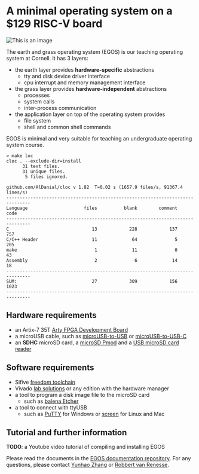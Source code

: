 # A minimal operating system on a $129 RISC-V board

![This is an image](https://dolobyte.net/print/egos-riscv.jpg)

The earth and grass operating system (EGOS) is our teaching operating system at Cornell. It has 3 layers: 

* the earth layer provides **hardware-specific** abstractions
    * tty and disk device driver interface
    * cpu interrupt and memory management interface
* the grass layer provides **hardware-independent** abstractions
    * processes
    * system calls
    * inter-process communication
* the application layer on top of the operating system provides
    * file system
    * shell and common shell commands

EGOS is minimal and very suitable for teaching an undergraduate operating system course.

```shell
> make loc
cloc . --exclude-dir=install
      31 text files.
      31 unique files.                              
       5 files ignored.

github.com/AlDanial/cloc v 1.82  T=0.02 s (1657.9 files/s, 91367.4 lines/s)
-------------------------------------------------------------------------------
Language                     files          blank        comment           code
-------------------------------------------------------------------------------
C                               13            228            137            757
C/C++ Header                    11             64              5            205
make                             1             11              0             43
Assembly                         2              6             14             18
-------------------------------------------------------------------------------
SUM:                            27            309            156           1023
-------------------------------------------------------------------------------

```

## Hardware requirements
* an Artix-7 35T [Arty FPGA Development Board](https://digilent.com/shop/arty-a7-artix-7-fpga-development-board/)
* a microUSB cable, such as [microUSB-to-USB](https://www.amazon.com/CableCreation-Charging-Shielded-Charger-Compatible/dp/B07CKXQ9NB?ref_=ast_sto_dp&th=1&psc=1) or [microUSB-to-USB-C](https://www.amazon.com/dp/B0744BKDRD?psc=1&ref=ppx_yo2_dt_b_product_details)
* an **SDHC** microSD card, a [microSD Pmod](https://digilent.com/reference/pmod/pmodmicrosd/start?redirect=1) and a [USB microSD card reader](https://www.amazon.com/dp/B07G5JV2B5?psc=1&ref=ppx_yo2_dt_b_product_details)

## Software requirements
* Sifive [freedom toolchain](https://github.com/sifive/freedom-tools/releases/tag/v2020.04.0-Toolchain.Only)
* Vivado [lab solutions](https://www.xilinx.com/support/download.html) or any edition with the hardware manager
* a tool to program a disk image file to the microSD card 
    * such as [balena Etcher](https://www.balena.io/etcher/)
* a tool to connect with ttyUSB
    * such as [PuTTY](https://www.putty.org/) for Windows or [screen](https://linux.die.net/man/1/screen) for Linux and Mac

## Tutorial and further information

**TODO**: a Youtube video tutorial of compiling and installing EGOS

Please read the documents in the [EGOS documentation repository](). 
For any questions, please contact [Yunhao Zhang](https://dolobyte.net/) or [Robbert van Renesse](https://www.cs.cornell.edu/home/rvr/).
